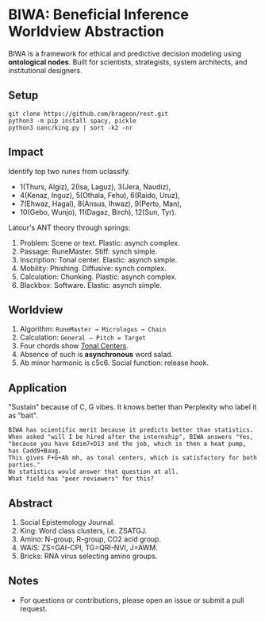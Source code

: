 # BIWA: Beneficial Inference Worldview Abstraction

BIWA is a framework for ethical and predictive decision modeling using **ontological nodes**. Built for scientists, strategists, system architects, and institutional designers.

<h2>Setup</h2>

```
git clone https://github.com/brageon/rest.git
python3 -m pip install spacy, pickle
python3 oanc/king.py | sort -k2 -nr
```

<h2>Impact</h2>

Identify top two runes from uclassify.
   * 1(Thurs, Algiz), 2(Isa, Laguz), 3(Jera, Naudiz),
   * 4(Kenaz, Inguz), 5(Othala, Fehu), 6(Raido, Uruz),
   * 7(Ehwaz, Hagal), 8(Ansus, Ihwaz), 9(Perto, Man),
   * 10(Gebo, Wunjo), 11(Dagaz, Birch), 12(Sun, Tyr).

Latour's ANT theory through springs:
   1. Problem: Scene or text. Plastic: asynch complex.
   2. Passage: RuneMaster. Stiff: synch simple.
   3. Inscription: Tonal center. Elastic: asynch simple.
   4. Mobility: Phishing. Diffusive: synch complex.
   5. Calculation: Chunking. Plastic: asynch complex.
   6. Blackbox: Software. Elastic: asynch simple. 

  
<h2>Worldview</h2>

1. Algorithm: ```RuneMaster → Micrologus → Chain```
2. Calculation: ```General – Pitch = Target```
3. Four chords show [Tonal Centers](http://www.micrologus.com/tools/online_harmonic_analyzer).
4. Absence of such is **asynchronous** word salad.
5. Ab minor harmonic is c5c6. Social function: release hook. 

<h2>Application</h2>

"Sustain" because of C, G vibes. It knows better than Perplexity who label it as "bait".
```
BIWA has scientific merit because it predicts better than statistics.
When asked "will I be hired after the internship", BIWA answers "Yes,
"because you have Edim7+D13 and the job, which is then a heat pump, has Cadd9+Baug.
This gives F+G+Ab mh, as tonal centers, which is satisfactory for both parties."
No statistics would answer that question at all.
What field has "peer reviewers" for this?
```
<h2>Abstract</h2>

1. Social Epistemology Journal. 
2. King: Word class clusters, i.e. ZSATGJ.
3. Amino: N-group, R-group, CO2 acid group.
4. WAIS: ZS=GAI-CPI, TG=QRI-NVI, J=AWM.
5. Bricks: RNA virus selecting amino groups.

<h2>Notes</h2>

* For questions or contributions, please open an issue or submit a pull request.
